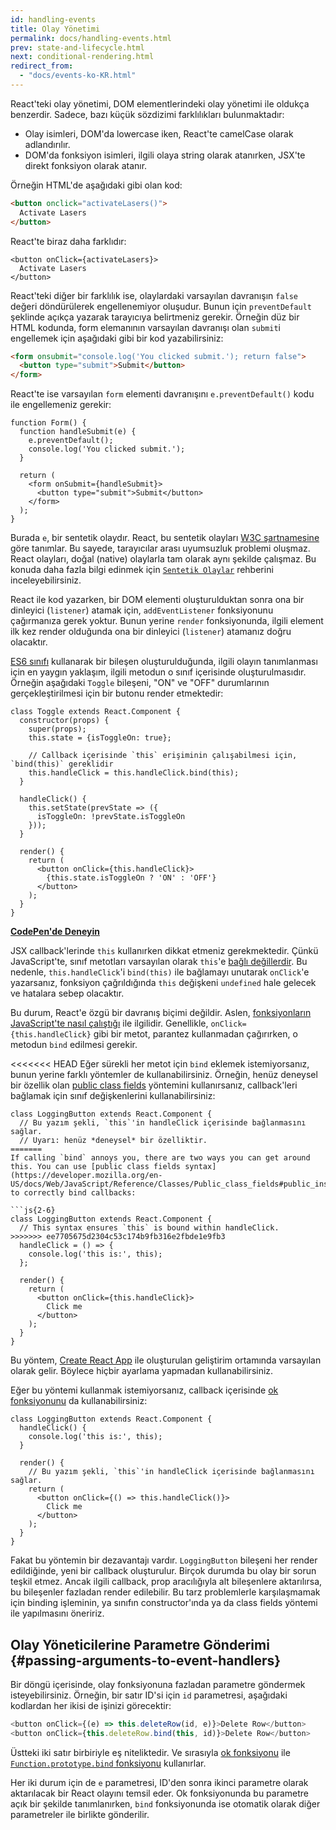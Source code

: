```yaml
---
id: handling-events
title: Olay Yönetimi
permalink: docs/handling-events.html
prev: state-and-lifecycle.html
next: conditional-rendering.html
redirect_from:
  - "docs/events-ko-KR.html"
---
```


React'teki olay yönetimi, DOM elementlerindeki olay yönetimi ile oldukça benzerdir. Sadece, bazı küçük sözdizimi farklılıkları bulunmaktadır:

* Olay isimleri, DOM'da lowercase iken, React'te camelCase olarak adlandırılır.
* DOM'da fonksiyon isimleri, ilgili olaya string olarak atanırken, JSX'te direkt fonksiyon olarak atanır.

Örneğin HTML'de aşağıdaki gibi olan kod:

```html
<button onclick="activateLasers()">
  Activate Lasers
</button>
```

React'te biraz daha farklıdır:

```js{1}
<button onClick={activateLasers}>
  Activate Lasers
</button>
```

React'teki diğer bir farklılık ise, olaylardaki varsayılan davranışın `false` değeri döndürülerek engellenemiyor oluşudur. Bunun için `preventDefault` şeklinde açıkça yazarak tarayıcıya belirtmeniz gerekir. Örneğin düz bir HTML kodunda, form elemanının varsayılan davranışı olan `submit`i engellemek için aşağıdaki gibi bir kod yazabilirsiniz:

```html
<form onsubmit="console.log('You clicked submit.'); return false">
  <button type="submit">Submit</button>
</form>
```

React'te ise varsayılan `form` elementi davranışını `e.preventDefault()` kodu ile engellemeniz gerekir:

```js{3}
function Form() {
  function handleSubmit(e) {
    e.preventDefault();
    console.log('You clicked submit.');
  }

  return (
    <form onSubmit={handleSubmit}>
      <button type="submit">Submit</button>
    </form>
  );
}
```

Burada `e`, bir sentetik olaydır. React, bu sentetik olayları [W3C şartnamesine](https://www.w3.org/TR/DOM-Level-3-Events/) göre tanımlar. Bu sayede, tarayıcılar arası uyumsuzluk problemi oluşmaz. React olayları, doğal (native) olaylarla tam olarak aynı şekilde çalışmaz. Bu konuda daha fazla bilgi edinmek için [`Sentetik Olaylar`](/docs/events.html) rehberini inceleyebilirsiniz.

React ile kod yazarken, bir DOM elementi oluşturulduktan sonra ona bir dinleyici (`listener`) atamak için, `addEventListener` fonksiyonunu çağırmanıza gerek yoktur. Bunun yerine `render` fonksiyonunda, ilgili element ilk kez render olduğunda ona bir dinleyici (`listener`) atamanız doğru olacaktır.

[ES6 sınıfı](https://developer.mozilla.org/en/docs/Web/JavaScript/Reference/Classes) kullanarak bir bileşen oluşturulduğunda, ilgili olayın tanımlanması için en yaygın yaklaşım, ilgili metodun o sınıf içerisinde  oluşturulmasıdır. Örneğin aşağıdaki `Toggle` bileşeni, "ON" ve "OFF" durumlarının gerçekleştirilmesi için bir butonu render etmektedir:

```js{6,7,10-14,18}
class Toggle extends React.Component {
  constructor(props) {
    super(props);
    this.state = {isToggleOn: true};

    // Callback içerisinde `this` erişiminin çalışabilmesi için, `bind(this)` gereklidir
    this.handleClick = this.handleClick.bind(this);
  }

  handleClick() {
    this.setState(prevState => ({
      isToggleOn: !prevState.isToggleOn
    }));
  }

  render() {
    return (
      <button onClick={this.handleClick}>
        {this.state.isToggleOn ? 'ON' : 'OFF'}
      </button>
    );
  }
}
```

[**CodePen'de Deneyin**](http://codepen.io/gaearon/pen/xEmzGg?editors=0010)

JSX callback'lerinde `this` kullanırken dikkat etmeniz gerekmektedir. Çünkü JavaScript'te, sınıf metotları varsayılan olarak `this`'e [bağlı değillerdir](https://developer.mozilla.org/en/docs/Web/JavaScript/Reference/Global_objects/Function/bind). Bu nedenle, `this.handleClick`'i `bind(this)` ile bağlamayı unutarak `onClick`'e yazarsanız, fonksiyon çağrıldığında `this` değişkeni `undefined` hale gelecek ve hatalara sebep olacaktır.

Bu durum, React'e özgü bir davranış biçimi değildir. Aslen, [fonksiyonların JavaScript'te nasıl çalıştığı](https://www.smashingmagazine.com/2014/01/understanding-javascript-function-prototype-bind/) ile ilgilidir. Genellikle, `onClick={this.handleClick}` gibi bir metot, parantez kullanmadan çağırırken, o metodun `bind` edilmesi gerekir.

<<<<<<< HEAD
Eğer sürekli her metot için `bind` eklemek istemiyorsanız, bunun yerine farklı yöntemler de kullanabilirsiniz. Örneğin, henüz deneysel bir özellik olan [public class fields](https://babeljs.io/docs/plugins/transform-class-properties/) yöntemini kullanırsanız, callback'leri bağlamak için sınıf değişkenlerini kullanabilirsiniz:

```js{2-6}
class LoggingButton extends React.Component {
  // Bu yazım şekli, `this`'in handleClick içerisinde bağlanmasını sağlar.
  // Uyarı: henüz *deneysel* bir özelliktir.
=======
If calling `bind` annoys you, there are two ways you can get around this. You can use [public class fields syntax](https://developer.mozilla.org/en-US/docs/Web/JavaScript/Reference/Classes/Public_class_fields#public_instance_fields) to correctly bind callbacks:

```js{2-6}
class LoggingButton extends React.Component {
  // This syntax ensures `this` is bound within handleClick.
>>>>>>> ee7705675d2304c53c174b9fb316e2fbde1e9fb3
  handleClick = () => {
    console.log('this is:', this);
  };

  render() {
    return (
      <button onClick={this.handleClick}>
        Click me
      </button>
    );
  }
}
```

Bu yöntem, [Create React App](https://github.com/facebookincubator/create-react-app) ile oluşturulan geliştirim ortamında varsayılan olarak gelir. Böylece hiçbir ayarlama yapmadan kullanabilirsiniz.

Eğer bu yöntemi kullanmak istemiyorsanız, callback içerisinde [ok fonksiyonunu](https://developer.mozilla.org/en/docs/Web/JavaScript/Reference/Functions/Arrow_functions) da kullanabilirsiniz:

```js{7-9}
class LoggingButton extends React.Component {
  handleClick() {
    console.log('this is:', this);
  }

  render() {
    // Bu yazım şekli, `this`'in handleClick içerisinde bağlanmasını sağlar.
    return (
      <button onClick={() => this.handleClick()}>
        Click me
      </button>
    );
  }
}
```

Fakat bu yöntemin bir dezavantajı vardır. `LoggingButton` bileşeni her render edildiğinde, yeni bir callback oluşturulur. Birçok durumda bu olay bir sorun teşkil etmez. Ancak ilgili callback, prop aracılığıyla alt bileşenlere aktarılırsa, bu bileşenler fazladan render edilebilir. Bu tarz problemlerle karşılaşmamak için binding işleminin, ya sınıfın constructor'ında ya da class fields yöntemi ile yapılmasını öneririz.

## Olay Yöneticilerine Parametre Gönderimi {#passing-arguments-to-event-handlers}

Bir döngü içerisinde, olay fonksiyonuna fazladan parametre göndermek isteyebilirsiniz. Örneğin, bir satır ID'si için `id` parametresi, aşağıdaki kodlardan her ikisi de işinizi görecektir:

```js
<button onClick={(e) => this.deleteRow(id, e)}>Delete Row</button>
<button onClick={this.deleteRow.bind(this, id)}>Delete Row</button>
```

Üstteki iki satır birbiriyle eş niteliktedir. Ve sırasıyla [ok fonksiyonu](https://developer.mozilla.org/en-US/docs/Web/JavaScript/Reference/Functions/Arrow_functions) ile [`Function.prototype.bind` fonksiyonu](https://developer.mozilla.org/en-US/docs/Web/JavaScript/Reference/Global_objects/Function/bind) kullanırlar.

Her iki durum için de `e` parametresi, ID'den sonra ikinci parametre olarak aktarılacak bir React olayını temsil eder. Ok fonksiyonunda bu parametre açık bir şekilde tanımlanırken, `bind` fonksiyonunda ise otomatik olarak diğer parametreler ile birlikte gönderilir.
